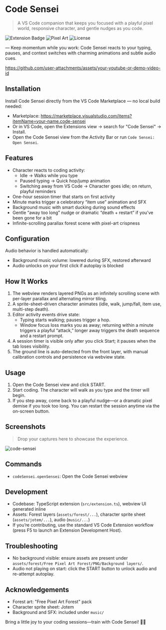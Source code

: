 # Code Sensei

> A VS Code companion that keeps you focused with a playful pixel world, responsive character, and gentle nudges as you code.

![Extension Badge](https://img.shields.io/badge/VS%20Code-Extension-1f6feb?logo=visualstudiocode&logoColor=white)
![Pixel Art](https://img.shields.io/badge/Pixel-Art-8A2BE2)
![License](https://img.shields.io/badge/License-MIT-green)

— Keep momentum while you work: Code Sensei reacts to your typing, pauses, and context switches with charming animations and subtle audio cues.

https://github.com/user-attachments/assets/your-youtube-or-demo-video-id

## Installation

Install Code Sensei directly from the VS Code Marketplace — no local build needed:

- Marketplace: https://marketplace.visualstudio.com/items?itemName=your-name.code-sensei
- Or in VS Code, open the Extensions view → search for "Code Sensei" → Install.
- Open the Code Sensei view from the Activity Bar or run `Code Sensei: Open Sensei`.

## Features

- Character reacts to coding activity:
	- Idle → Walks while you type
	- Paused typing → Quick hop/jump animation
	- Switching away from VS Code → Character goes idle; on return, playful reminders
- One-hour session timer that starts on first activity
- Minute marks trigger a celebratory “item use” animation and SFX
- Background music with smart ducking during sound effects
- Gentle “away too long” nudge or dramatic “death + restart” if you’ve been gone for a bit
- Infinite-scrolling parallax forest scene with pixel-art crispness

## Configuration

Audio behavior is handled automatically:

- Background music volume: lowered during SFX, restored afterward
- Audio unlocks on your first click if autoplay is blocked

## How It Works

1. The webview renders layered PNGs as an infinitely scrolling scene with per-layer parallax and alternating mirror tiling.
2. A sprite-sheet–driven character animates (idle, walk, jump/fall, item use, multi-step death).
3. Editor activity events drive state:
	 - Typing starts walking; pauses trigger a hop.
	 - Window focus loss marks you as away; returning within a minute triggers a playful “attack,” longer away triggers the death sequence and a restart prompt.
4. A session timer is visible only after you click Start; it pauses when the tab loses visibility.
5. The ground line is auto-detected from the front layer, with manual calibration controls and persistence via webview state.

## Usage

1. Open the Code Sensei view and click START.
2. Start coding. The character will walk as you type and the timer will begin.
3. If you step away, come back to a playful nudge—or a dramatic pixel demise if you took too long. You can restart the session anytime via the on-screen button.

## Screenshots

> Drop your captures here to showcase the experience.

![code-sensei](https://github.com/user-attachments/assets/1517875d-64e9-4303-8144-72ddee7b56ae)


## Commands

- `codeSensei.openSensei`: Open the Code Sensei webview

## Development

- Codebase: TypeScript extension (`src/extension.ts`), webview UI generated inline
- Assets: Forest layers (`assets/forest/...`), character sprite sheet (`assets/jotem/...`), audio (`music/...`)
- If you’re contributing, use the standard VS Code Extension workflow (press F5 to launch an Extension Development Host).

## Troubleshooting

- No background visible: ensure assets are present under `assets/forest/Free Pixel Art Forest/PNG/Background layers/`.
- Audio not playing on start: click the START button to unlock audio and re-attempt autoplay.

## Acknowledgements

- Forest art: "Free Pixel Art Forest" pack
- Character sprite sheet: Jotem
- Background and SFX: included under `music/`

Bring a little joy to your coding sessions—train with Code Sensei! 🥋🌲
